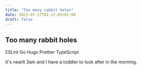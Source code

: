 ```yaml
---
title: "Too many rabbit holes"
date: 2023-07-17T02:17:03+01:00
draft: false
---
```

## Too many rabbit holes

ESLint
Go
Hugo
Prettier
TypeScript

It's nearlt 3am and I have a toddler to look after in the morning.